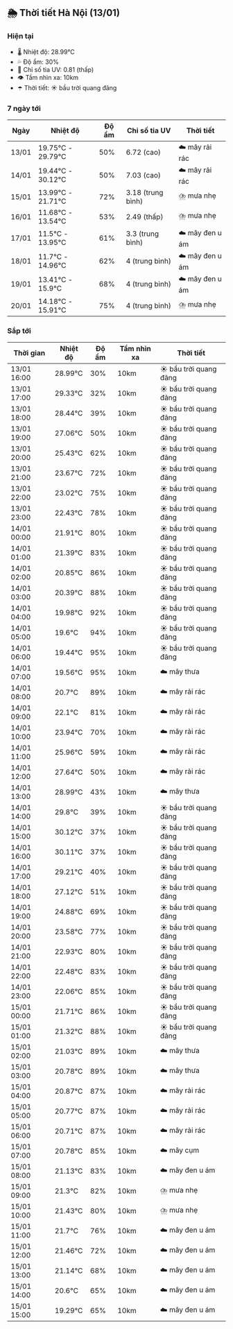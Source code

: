 ## 🌦️ Thời tiết Hà Nội (13/01)

### Hiện tại

- 🌡️ Nhiệt độ: 28.99℃
- 💦 Độ ẩm: 30%
- 🌟 Chỉ số tia UV: 0.81 (thấp)
- 👁️ Tầm nhìn xa: 10km
- ☂️ Thời tiết: ☀️ bầu trời quang đãng

### 7 ngày tới

| Ngày | Nhiệt độ | Độ ẩm | Chỉ số tia UV | Thời tiết |
| --- | --- | --- | --- | --- |
| 13/01 | 19.75℃ - 29.79℃ | 50% | 6.72 (cao) | ☁️ mây rải rác |
| 14/01 | 19.44℃ - 30.12℃ | 50% | 7.03 (cao) | ☁️ mây rải rác |
| 15/01 | 13.99℃ - 21.71℃ | 72% | 3.18 (trung bình) | ⛈️ mưa nhẹ |
| 16/01 | 11.68℃ - 13.54℃ | 53% | 2.49 (thấp) | ⛈️ mưa nhẹ |
| 17/01 | 11.5℃ - 13.95℃ | 61% | 3.3 (trung bình) | ☁️ mây đen u ám |
| 18/01 | 11.7℃ - 14.96℃ | 62% | 4 (trung bình) | ☁️ mây đen u ám |
| 19/01 | 13.41℃ - 15.9℃ | 68% | 4 (trung bình) | ☁️ mây đen u ám |
| 20/01 | 14.18℃ - 15.91℃ | 75% | 4 (trung bình) | ⛈️ mưa nhẹ |

### Sắp tới

| Thời gian | Nhiệt độ | Độ ẩm | Tầm nhìn xa | Thời tiết |
| --- | --- | --- | --- | --- |
| 13/01 16:00 | 28.99℃ | 30% | 10km | ☀️ bầu trời quang đãng |
| 13/01 17:00 | 29.33℃ | 32% | 10km | ☀️ bầu trời quang đãng |
| 13/01 18:00 | 28.44℃ | 39% | 10km | ☀️ bầu trời quang đãng |
| 13/01 19:00 | 27.06℃ | 50% | 10km | ☀️ bầu trời quang đãng |
| 13/01 20:00 | 25.43℃ | 62% | 10km | ☀️ bầu trời quang đãng |
| 13/01 21:00 | 23.67℃ | 72% | 10km | ☀️ bầu trời quang đãng |
| 13/01 22:00 | 23.02℃ | 75% | 10km | ☀️ bầu trời quang đãng |
| 13/01 23:00 | 22.43℃ | 78% | 10km | ☀️ bầu trời quang đãng |
| 14/01 00:00 | 21.91℃ | 80% | 10km | ☀️ bầu trời quang đãng |
| 14/01 01:00 | 21.39℃ | 83% | 10km | ☀️ bầu trời quang đãng |
| 14/01 02:00 | 20.85℃ | 86% | 10km | ☀️ bầu trời quang đãng |
| 14/01 03:00 | 20.39℃ | 88% | 10km | ☀️ bầu trời quang đãng |
| 14/01 04:00 | 19.98℃ | 92% | 10km | ☀️ bầu trời quang đãng |
| 14/01 05:00 | 19.6℃ | 94% | 10km | ☀️ bầu trời quang đãng |
| 14/01 06:00 | 19.44℃ | 95% | 10km | ☀️ bầu trời quang đãng |
| 14/01 07:00 | 19.56℃ | 95% | 10km | ☁️ mây thưa |
| 14/01 08:00 | 20.7℃ | 89% | 10km | ☁️ mây rải rác |
| 14/01 09:00 | 22.1℃ | 81% | 10km | ☁️ mây rải rác |
| 14/01 10:00 | 23.94℃ | 70% | 10km | ☁️ mây rải rác |
| 14/01 11:00 | 25.96℃ | 59% | 10km | ☁️ mây rải rác |
| 14/01 12:00 | 27.64℃ | 50% | 10km | ☁️ mây rải rác |
| 14/01 13:00 | 28.99℃ | 43% | 10km | ☁️ mây thưa |
| 14/01 14:00 | 29.8℃ | 39% | 10km | ☀️ bầu trời quang đãng |
| 14/01 15:00 | 30.12℃ | 37% | 10km | ☀️ bầu trời quang đãng |
| 14/01 16:00 | 30.11℃ | 37% | 10km | ☀️ bầu trời quang đãng |
| 14/01 17:00 | 29.21℃ | 40% | 10km | ☀️ bầu trời quang đãng |
| 14/01 18:00 | 27.12℃ | 51% | 10km | ☀️ bầu trời quang đãng |
| 14/01 19:00 | 24.88℃ | 69% | 10km | ☀️ bầu trời quang đãng |
| 14/01 20:00 | 23.58℃ | 77% | 10km | ☀️ bầu trời quang đãng |
| 14/01 21:00 | 22.93℃ | 80% | 10km | ☀️ bầu trời quang đãng |
| 14/01 22:00 | 22.48℃ | 83% | 10km | ☀️ bầu trời quang đãng |
| 14/01 23:00 | 22.06℃ | 85% | 10km | ☀️ bầu trời quang đãng |
| 15/01 00:00 | 21.71℃ | 86% | 10km | ☀️ bầu trời quang đãng |
| 15/01 01:00 | 21.32℃ | 88% | 10km | ☀️ bầu trời quang đãng |
| 15/01 02:00 | 21.03℃ | 89% | 10km | ☁️ mây thưa |
| 15/01 03:00 | 20.78℃ | 89% | 10km | ☁️ mây thưa |
| 15/01 04:00 | 20.87℃ | 87% | 10km | ☁️ mây rải rác |
| 15/01 05:00 | 20.77℃ | 87% | 10km | ☁️ mây rải rác |
| 15/01 06:00 | 20.71℃ | 87% | 10km | ☁️ mây rải rác |
| 15/01 07:00 | 20.78℃ | 85% | 10km | ☁️ mây cụm |
| 15/01 08:00 | 21.13℃ | 83% | 10km | ☁️ mây đen u ám |
| 15/01 09:00 | 21.3℃ | 82% | 10km | ⛈️ mưa nhẹ |
| 15/01 10:00 | 21.43℃ | 80% | 10km | ⛈️ mưa nhẹ |
| 15/01 11:00 | 21.7℃ | 76% | 10km | ☁️ mây đen u ám |
| 15/01 12:00 | 21.46℃ | 72% | 10km | ☁️ mây đen u ám |
| 15/01 13:00 | 21.14℃ | 68% | 10km | ☁️ mây đen u ám |
| 15/01 14:00 | 20.6℃ | 65% | 10km | ☁️ mây đen u ám |
| 15/01 15:00 | 19.29℃ | 65% | 10km | ☁️ mây đen u ám |
